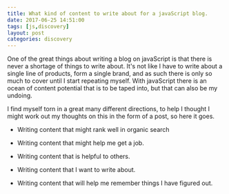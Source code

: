 ```yaml
---
title: What kind of content to write about for a javaScript blog.
date: 2017-06-25 14:51:00
tags: [js,discovery]
layout: post
categories: discovery
---
```


One of the great things about writing a blog on javaScript is that there is never a shortage of things to write about. It's not like I have to write about a single line of products, form a single brand, and as such there is only so much to cover until I start repeating myself. With javaScript there is an ocean of content potential that is to be taped into, but that can also be my undoing.

<!-- more -->

I find myself torn in a great many different directions, to help I thought I might work out my thoughts on this in the form of a post, so here it goes.

* Writing content that might rank well in organic search

* Writing content that might help me get a job.

* Writing content that is helpful to others.

* Writing content that I want to write about.

* Writing content that will help me remember things I have figured out.
